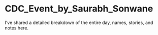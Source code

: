 # CDC_Event_by_Saurabh_Sonwane
I’ve shared a detailed breakdown of the entire day, names, stories, and notes here.
